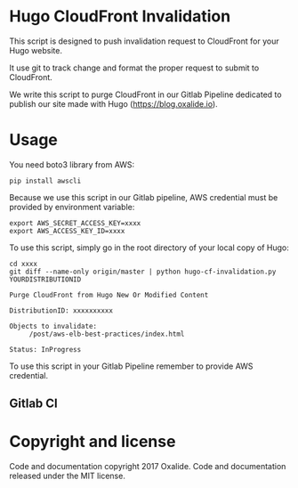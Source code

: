 # Hugo CloudFront Invalidation

This script is designed to push invalidation request to CloudFront for your Hugo website.

It use git to track change and format the proper request to submit to CloudFront.

We write this script to purge CloudFront in our Gitlab Pipeline dedicated to publish our site made with Hugo (https://blog.oxalide.io).

# Usage

You need boto3 library from AWS:

    pip install awscli

Because we use this script in our Gitlab pipeline, AWS credential must be provided by environment variable:

    export AWS_SECRET_ACCESS_KEY=xxxx
    export AWS_ACCESS_KEY_ID=xxxx

To use this script, simply go in the root directory of your local copy of Hugo:

    cd xxxx
    git diff --name-only origin/master | python hugo-cf-invalidation.py YOURDISTRIBUTIONID

    Purge CloudFront from Hugo New Or Modified Content

    DistributionID: xxxxxxxxxx

    Objects to invalidate:
	     /post/aws-elb-best-practices/index.html

    Status: InProgress

To use this script in your Gitlab Pipeline remember to provide AWS credential.

## Gitlab CI



# Copyright and license

Code and documentation copyright 2017 Oxalide. Code and documentation released under the MIT license.
